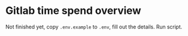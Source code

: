 # Gitlab time spend overview

Not finished yet, copy `.env.example` to `.env`, fill out the details. Run script.
